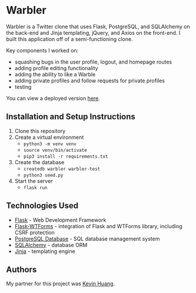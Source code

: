 # Warbler

Warbler is a Twitter clone that uses Flask, PostgreSQL, and SQLAlchemy on the back-end and Jinja templating, jQuery, and Axios on the front-end. I built this application off of a semi-functioning clone.

Key components I worked on:
* squashing bugs in the user profile, logout, and homepage routes
* adding profile editing functionality
* adding the ability to like a Warble
* adding private profiles and follow requests for private profiles
* testing

You can view a deployed version [here](https://warbler-warbler-warbler.herokuapp.com/).

## Installation and Setup Instructions

1. Clone this repository
2. Create a virtual environment
    * `python3 -m venv venv`
    * `source venv/bin/activate`
    * `pip3 install -r requirements.txt`
3. Create the database
    * `createdb warbler warbler-test`
    * `python3 seed.py`
4. Start the server
    * `flask run`

## Technologies Used

* [Flask](https://flask.palletsprojects.com/en/1.1.x/) - Web Development
  Framework
* [Flask-WTForms](https://flask-wtf.readthedocs.io/en/stable/) - integration of
  Flask and WTForms library, including CSRF protection
* [PostgreSQL Database](https://www.postgresql.org/) - SQL database management
  system
* [SQLAlchemy](https://www.sqlalchemy.org/) - database ORM
* [Jinja](https://palletsprojects.com/p/jinja/) - templating engine 

## Authors

My partner for this project was [Kevin Huang](https://github.com/kehuang805). 